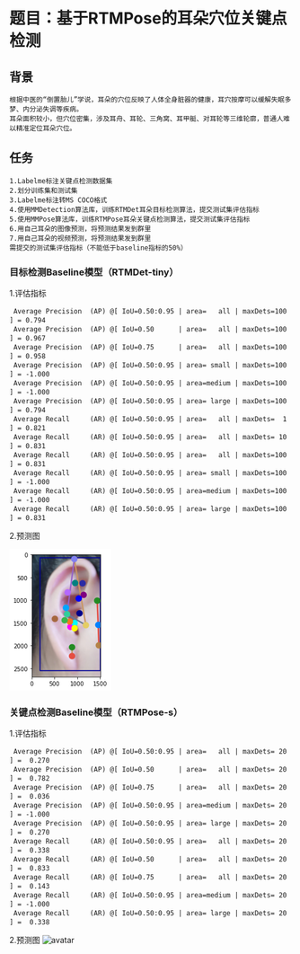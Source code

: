 # 题目：基于RTMPose的耳朵穴位关键点检测

## 背景
    根据中医的“倒置胎儿”学说，耳朵的穴位反映了人体全身脏器的健康，耳穴按摩可以缓解失眠多梦、内分泌失调等疾病。
    耳朵面积较小，但穴位密集，涉及耳舟、耳轮、三角窝、耳甲艇、对耳轮等三维轮廓，普通人难以精准定位耳朵穴位。

## 任务
    1.Labelme标注关键点检测数据集
    2.划分训练集和测试集
    3.Labelme标注转MS COCO格式
    4.使用MMDetection算法库，训练RTMDet耳朵目标检测算法，提交测试集评估指标
    5.使用MMPose算法库，训练RTMPose耳朵关键点检测算法，提交测试集评估指标
    6.用自己耳朵的图像预测，将预测结果发到群里
    7.用自己耳朵的视频预测，将预测结果发到群里
    需提交的测试集评估指标（不能低于baseline指标的50%）

### 目标检测Baseline模型（RTMDet-tiny） 
 1.评估指标

     Average Precision  (AP) @[ IoU=0.50:0.95 | area=   all | maxDets=100 ] = 0.794
     Average Precision  (AP) @[ IoU=0.50      | area=   all | maxDets=100 ] = 0.967
     Average Precision  (AP) @[ IoU=0.75      | area=   all | maxDets=100 ] = 0.958
     Average Precision  (AP) @[ IoU=0.50:0.95 | area= small | maxDets=100 ] = -1.000
     Average Precision  (AP) @[ IoU=0.50:0.95 | area=medium | maxDets=100 ] = -1.000
     Average Precision  (AP) @[ IoU=0.50:0.95 | area= large | maxDets=100 ] = 0.794
     Average Recall     (AR) @[ IoU=0.50:0.95 | area=   all | maxDets=  1 ] = 0.821
     Average Recall     (AR) @[ IoU=0.50:0.95 | area=   all | maxDets= 10 ] = 0.831
     Average Recall     (AR) @[ IoU=0.50:0.95 | area=   all | maxDets=100 ] = 0.831
     Average Recall     (AR) @[ IoU=0.50:0.95 | area= small | maxDets=100 ] = -1.000
     Average Recall     (AR) @[ IoU=0.50:0.95 | area=medium | maxDets=100 ] = -1.000
     Average Recall     (AR) @[ IoU=0.50:0.95 | area= large | maxDets=100 ] = 0.831
 2.预测图

![avatar](/det_ear_predictor.png)

### 关键点检测Baseline模型（RTMPose-s） 
 1.评估指标

     Average Precision  (AP) @[ IoU=0.50:0.95 | area=   all | maxDets= 20 ] =  0.270
     Average Precision  (AP) @[ IoU=0.50      | area=   all | maxDets= 20 ] =  0.782
     Average Precision  (AP) @[ IoU=0.75      | area=   all | maxDets= 20 ] =  0.036
     Average Precision  (AP) @[ IoU=0.50:0.95 | area=medium | maxDets= 20 ] = -1.000
     Average Precision  (AP) @[ IoU=0.50:0.95 | area= large | maxDets= 20 ] =  0.270
     Average Recall     (AR) @[ IoU=0.50:0.95 | area=   all | maxDets= 20 ] =  0.338
     Average Recall     (AR) @[ IoU=0.50      | area=   all | maxDets= 20 ] =  0.833
     Average Recall     (AR) @[ IoU=0.75      | area=   all | maxDets= 20 ] =  0.143
     Average Recall     (AR) @[ IoU=0.50:0.95 | area=medium | maxDets= 20 ] = -1.000
     Average Recall     (AR) @[ IoU=0.50:0.95 | area= large | maxDets= 20 ] =  0.338
 2.预测图
   ![avatar](/ear_predictor2.jpg)
